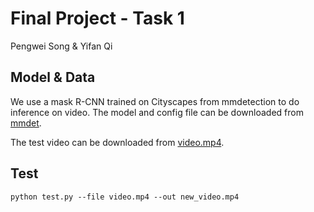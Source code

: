# Final Project - Task 1
Pengwei Song & Yifan Qi

## Model & Data
We use a mask R-CNN trained on Cityscapes from mmdetection to do inference on video. The model and config file can be downloaded from [mmdet](https://github.com/open-mmlab/mmdetection/tree/master/configs/cityscapes).

The test video can be downloaded from [video.mp4](https://github.com/open-mmlab/mmdetection/blob/master/demo/demo.mp4).

## Test
```
python test.py --file video.mp4 --out new_video.mp4
```
